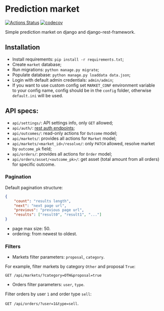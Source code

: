 # Prediction market

[![Actions Status](https://github.com/AverHLV/prediction-market/workflows/tests/badge.svg)](https://github.com/AverHLV/prediction-market/actions) [![codecov](https://codecov.io/gh/AverHLV/prediction-market/branch/dev/graph/badge.svg?token=IqTC5VfkNe)](https://codecov.io/gh/AverHLV/prediction-market)

Simple prediction market on django and django-rest-framework.

## Installation
- Install requirements: `pip install -r requirements.txt`;
- Create `market` database;
- Run migrations: `python manage.py migrate`;
- Populate database: `python manage.py loaddata data.json`;
- Login with default admin credentials: `admin/admin`;
- If you want to use custom config set `MARKET_CONF` environment variable to your config name,
config should be in the `config` folder, otherwise `default.ini` will be used.


## API specs:
* `api/settings/`: API settings info, only `GET` allowed;
* `api/auth/`: [rest auth endpoints](https://django-rest-auth.readthedocs.io/en/latest/api_endpoints.html);
* `api/outcomes/`: read-only actions for `Outcome` model;
* `api/markets/`: provides all actions for `Market` model;
* `api/markets/<market_id>/resolve/`: only `PATCH` allowed, resolve market by `outcome_pk` field;
* `api/orders/`: provides all actions for `Order` model;
* `api/orders/asset/<outcome_pk>/`: get asset (total amount from all orders) for specific outcome.

### Pagination

Default pagination structure:
```json
{
    "count": "results length",
    "next": "next page url",
    "previous": "previous page url",
    "results": ["result0", "result1", "..."]
}
```

* page max size: 50.
* ordering: from newest to oldest.

### Filters

- Markets filter parameters: `proposal`, `category`.

For example, filter markets by category `Other` and proposal `True`:

`GET /api/markets/?category=OTH&proposal=true`

- Orders filter parameters: `user`, `type`.

Filter orders by user `1` and order type `sell`:

`GET /api/orders/?user=1&type=sell`.